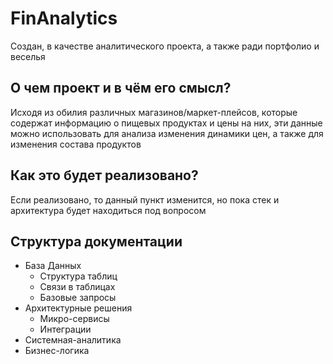 # FinAnalytics
Создан, в качестве аналитического проекта, а также ради портфолио и веселья

## О чем проект и в чём его смысл? 
Исходя из обилия различных магазинов/маркет-плейсов, которые содержат информацию о пищевых продуктах и цены на них, эти данные можно использовать для анализа изменения динамики цен, а также для изменения состава продуктов

## Как это будет реализовано?
Если реализовано, то данный пункт изменится, но пока стек и архитектура будет находиться под вопросом 

## Структура документации 
- База Данных
    - Структура таблиц
    - Связи в таблицах
    - Базовые запросы
- Архитектурные решения
  - Микро-сервисы
  - Интеграции
- Системная-аналитика
- Бизнес-логика 
